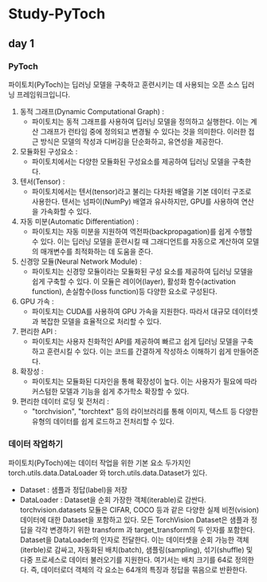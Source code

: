 # Study-PyToch
## day 1
### PyToch
파이토치(PyToch)는 딥러닝 모델을 구축하고 훈련시키는 데 사용되는 오픈 소스 딥러닝 프레임워크입니다.
 1. 동적 그래프(Dynamic Computational Graph) :
    - 파이토치는 동적 그래프를 사용하여 딥러닝 모델을 정의하고 실행한다. 이는 계산 그래프가 런타임 중에 정의되고 변경될 수 있다는 것을 의미한다. 이러한 접근 방식은 모델의 작성과 디버깅을 단순화하고, 유연성을 제공한다.
 2. 모듈화된 구성요소 :
    - 파이토치에서는 다양한 모듈화된 구성요소를 제공하여 딥러닝 모델을 구축한다.
 3. 텐서(Tensor) : 
    - 파이토치에서는 텐서(tensor)라고 불리는 다차원 배열을 기본 데이터 구조로 사용한다. 텐서는 넘파이(NumPy) 배열과 유사하지만, GPU를 사용하여 연산을 가속화할 수 있다.
 4. 자동 미분(Automatic Differentiation) :
    - 파이토치는 자동 미분을 지원하여 역전파(backpropagation)를 쉽게 수행할 수 있다. 이는 딥러닝 모델을 훈련시킬 때 그래디언트를 자동으로 계산하여 모델의 매개변수를 최적화하는 데 도움을 준다.
 5. 신경망 모듈(Neural Network Module) :
    - 파이토치는 신경망 모듈이라는 모듈화된 구성 요소를 제공하여 딥러닝 모델을 쉽게 구축할 수 있다. 이 모듈은 레이어(layer), 활성화 함수(activation function), 손실함수(loss function)등 다양한 요소로 구성된다.
 6. GPU 가속 :
    - 파이토치는 CUDA를 사용하여 GPU 가속을 지원한다. 따라서 대규모 데이터셋과 복잡한 모델을 효율적으로 처리할 수 있다.
 7. 편리한 API :
    - 파이토치는 사용자 친화적인 API를 제공하여 빠르고 쉽게 딥러닝 모델을 구축하고 훈련시킬 수 있다. 이는 코드를 간결하게 작성하소 이해하기 쉽게 만들어준다.
 8. 확장성 :
    - 파이토치는 모듈화된 디자인을 통해 확장성이 높다. 이는 사용자가 필요에 따라 커스텀한 모델과 기능을 쉽게 추가학소 확장할 수 있다.
 9. 편리한 데이터 로딩 및 전처리 :
    - "torchvision", "torchtext" 등의 라이브러리를 통해 이미지, 텍스트 등 다양한 유형의 데이터를 쉽게 로드하고 전처리할 수 있다.
     
### 데이터 작업하기
파이토치(PyToch)에는 데이터 작업을 위한 기본 요소 두가지인 torch.utils.data.DataLoader 와 torch.utils.data.Dataset가 있다.
   - Dataset : 샘플과 정답(label)을 저장
   - DataLoader : Dataset을 순회 가장한 객체(iterable)로 감싼다.
torchvision.datasets 모듈은 CIFAR, COCO 등과 같은 다양한 실제 비전(vision) 데이터에 대한 Dataset을 포함하고 있다. 모든 TorchVision Dataset은 샘플과 정답을 각각 변경하기 위한 transform 과 target_transform의 두 인자를 포함한다.  
Dataset을 DataLoader의 인자로 전달한다. 이는 데이터셋을 순회 가능한 객체(iterble)로 감싸고, 자동화된 배치(batch), 샘플링(sampling), 섞기(shuffle) 및 다중 프로세스로 데이터 불러오기를 지원한다. 여기서는 배치 크기를 64로 정의한다. 즉, 데이터로더 객체의 각 요소는 64개의 특징과 정답을 묶음으로 반환한다.
